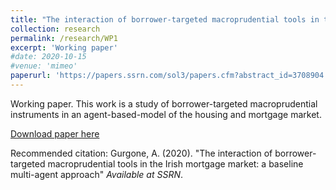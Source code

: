 ```yaml
---
title: "The interaction of borrower-targeted macroprudential tools in the Irish mortgage market: a baseline multi-agent approach"
collection: research
permalink: /research/WP1
excerpt: 'Working paper'
#date: 2020-10-15
#venue: 'mimeo'
paperurl: 'https://papers.ssrn.com/sol3/papers.cfm?abstract_id=3708904'
---
```


Working paper.
This work is a study of borrower-targeted macroprudential instruments in an agent-based-model of the housing and mortgage market.

[Download paper here](https://papers.ssrn.com/sol3/papers.cfm?abstract_id=3708904)

Recommended citation: Gurgone, A. (2020). "The interaction of borrower-targeted macroprudential tools in the Irish mortgage market: a baseline multi-agent approach" <i>Available at SSRN</i>.

